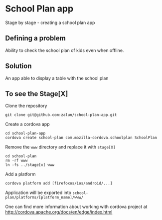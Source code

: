 School Plan app
===============

Stage by stage - creating a school plan app

Defining a problem
------------------

Ability to check the school plan of kids even when offline.

Solution
--------

An app able to display a table with the school plan


To see the Stage[X]
-------------------

Clone the repository

    git clone git@github.com:zalun/school-plan-app.git

Create a cordova app

    cd school-plan-app
	cordova create school-plan com.mozilla-cordova.schoolplan SchoolPlan 

Remove the ``www`` directory and replace it with ``stage[X]``

    cd school-plan
    rm -rf www
    ln -fs ../stage[x] www

Add a platform

    cordova platform add [firefoxos/ios/android/...]

Application will be exported into ```school-plan/platforms/[platform_name]/www/```

One can find more information about working with cordova project at 
http://cordova.apache.org/docs/en/edge/index.html
